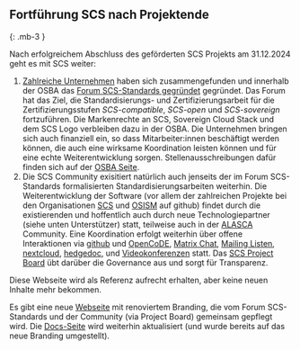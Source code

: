 ## Fortführung SCS nach Projektende
{: .mb-3 }

Nach erfolgreichem Abschluss des geförderten SCS Projekts am 31.12.2024 geht es
mit SCS weiter:

1. [Zahlreiche Unternehmen](https://www.sovereigncloudstack.org/de/network/)
   haben sich zusammengefunden und innerhalb
   der OSBA das [Forum SCS-Standards gegründet](https://scs.community/de/2024/10/23/osba-forum-scs-standards/)
   gegründet. Das Forum hat das Ziel,
   die Standardisierungs- und Zertifizierungsarbeit für die Zertifizierungsstufen
   *SCS-compatible*, *SCS-open* und *SCS-sovereign* fortzuführen. Die Markenrechte
   an SCS, Sovereign Cloud Stack und dem SCS Logo verbleiben dazu in der OSBA.
   Die Unternehmen bringen sich auch finanziell ein, so dass Mitarbeiter:innen
   beschäftigt werden können, die auch eine wirksame Koordination leisten
   können und für eine echte Weiterentwicklung sorgen. Stellenausschreibungen
   dafür finden sich auf der [OSBA Seite](https://osb-alliance.de/jobs).
2. Die SCS Community exisitiert natürlich auch jenseits der im Forum SCS-Standards
   formalisierten Standardisierungsarbeiten weiterhin. Die Weiterentwicklung
   der Software (vor allem der zahlreichen Projekte bei den Organisationen
   [SCS](https://github.com/SovereignCloudStack) und [OSISM](https://github.com/OSISM)
   auf github) findet durch die existierenden und hoffentlich
   auch durch neue Technologiepartner (siehe unten Unterstützer) statt, teilweise
   auch in der [ALASCA](https://alasca.cloud/) Community.
   Eine Koordination erfolgt weiterhin
   über offene Interaktionen via [github](https://github.com/SovereignCloudStack) und
   [OpenCoDE](https://gitlab.opencode.de/sovereigncloudstack),
   [Matrix Chat](https://matrix.to/#/#scs-community:matrix.org),
   [Mailing Listen](https://scs.sovereignit.de/mailman3/postorius/lists/),
   [nextcloud](https://scs.sovereignit.de/nextcloud/),
   [hedgedoc](https://input.scs.community/),
   und [Videokonferenzen](https://conf.scs.koeln:8443/) statt.
   Das [SCS Project Board](https://docs.scs.community/standards/scs-0005-v1-project-governance)
   übt darüber die Governance aus und sorgt für Transparenz.

Diese Webseite wird als Referenz aufrecht erhalten, aber keine neuen Inhalte
mehr bekommen.

Es gibt eine neue [Webseite](https://www.sovereigncloudstack.org/de) mit renoviertem Branding,
die vom Forum SCS-Standards und der Community (via Project Board) gemeinsam gepflegt wird.
Die [Docs-Seite](https://docs.scs.community/)
wird weiterhin aktualisiert (und wurde bereits auf das neue Branding umgestellt).

